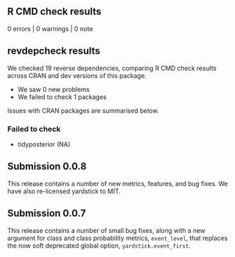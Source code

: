 ## R CMD check results

0 errors | 0 warnings | 0 note

## revdepcheck results

We checked 19 reverse dependencies, comparing R CMD check results across CRAN and dev versions of this package.

 * We saw 0 new problems
 * We failed to check 1 packages

Issues with CRAN packages are summarised below.

### Failed to check

* tidyposterior (NA)

## Submission 0.0.8

This release contains a number of new metrics, features, and bug fixes. We
have also re-licensed yardstick to MIT.

## Submission 0.0.7

This release contains a number of small bug fixes, along with a new argument
for class and class probability metrics, `event_level`, that replaces the
now soft deprecated global option, `yardstick.event_first`.
